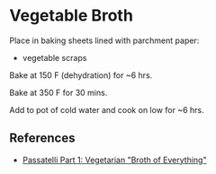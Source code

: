 # Vegetable Broth

Place in baking sheets lined with parchment paper:

- vegetable scraps

Bake at 150 F (dehydration) for ~6 hrs.

Bake at 350 F for 30 mins.

Add to pot of cold water and cook on low for ~6 hrs.

## References

- [Passatelli Part 1: Vegetarian "Broth of Everything"](https://www.masterclass.com/classes/massimo-bottura-teaches-modern-italian-cooking/chapters/passatelli-part-1-vegetarian-broth-of-everything)

